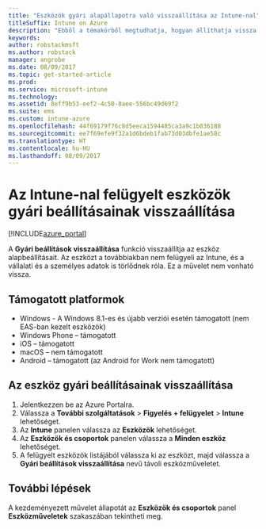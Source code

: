 ```yaml
---
title: "Eszközök gyári alapállapotra való visszaállítása az Intune-nal"
titleSuffix: Intune on Azure
description: "Ebből a témakörből megtudhatja, hogyan állíthatja vissza az Intune-nal felügyelt eszközöket gyári alapállapotukba."
keywords: 
author: robstackmsft
ms.author: robstack
manager: angrobe
ms.date: 08/09/2017
ms.topic: get-started-article
ms.prod: 
ms.service: microsoft-intune
ms.technology: 
ms.assetid: 8eff9b53-eef2-4c50-8aee-556bc49d69f2
ms.suite: ems
ms.custom: intune-azure
ms.openlocfilehash: 44f69179f76c8d5eeca1594485ca3a9c1b036188
ms.sourcegitcommit: ee7f69efe9f32a1d6bdeb1fab73d03dbfe1ae58c
ms.translationtype: HT
ms.contentlocale: hu-HU
ms.lasthandoff: 08/09/2017
---
```

# <a name="reset-intune-managed-devices-to-factory-settings"></a>Az Intune-nal felügyelt eszközök gyári beállításainak visszaállítása


[!INCLUDE[azure_portal](./includes/azure_portal.md)]

A **Gyári beállítások visszaállítása** funkció visszaállítja az eszköz alapbeállításait. Az eszközt a továbbiakban nem felügyeli az Intune, és a vállalati és a személyes adatok is törlődnek róla. Ez a művelet nem vonható vissza.

## <a name="supported-platforms"></a>Támogatott platformok

- Windows - A Windows 8.1-es és újabb verziói esetén támogatott (nem EAS-ban kezelt eszközök)
- Windows Phone – támogatott
- iOS – támogatott
- macOS – nem támogatott
- Android – támogatott (az Android for Work nem támogatott)

## <a name="how-to-reset-a-device-to-factory-settings"></a>Az eszköz gyári beállításainak visszaállítása

1. Jelentkezzen be az Azure Portalra.
2. Válassza a **További szolgáltatások** > **Figyelés + felügyelet** > **Intune** lehetőséget.
3. Az **Intune** panelen válassza az **Eszközök** lehetőséget.
4. Az **Eszközök és csoportok** panelen válassza a **Minden eszköz** lehetőséget.
5. A felügyelt eszközök listájából válassza ki az eszközt, majd válassza a **Gyári beállítások visszaállítása** nevű távoli eszközműveletet.

## <a name="next-steps"></a>További lépések

A kezdeményezett művelet állapotát az **Eszközök és csoportok** panel **Eszközműveletek** szakaszában tekintheti meg.

